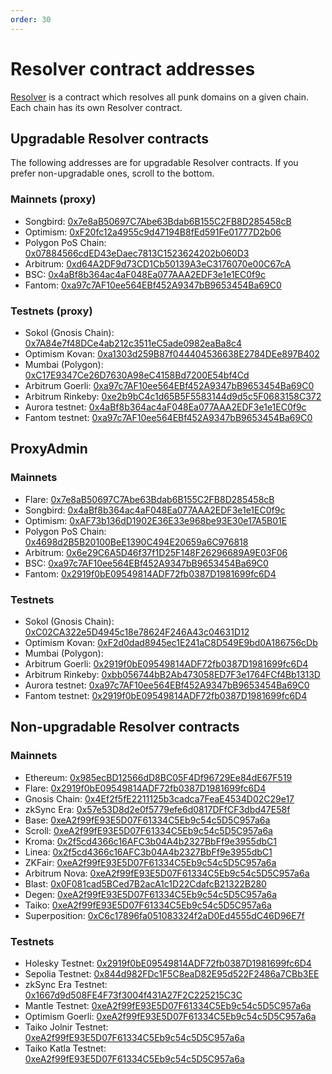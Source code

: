 ```yaml
---
order: 30
---
```


# Resolver contract addresses

[Resolver](../contracts/resolver.md) is a contract which resolves all punk domains on a given chain. Each chain has its own Resolver contract.

## Upgradable Resolver contracts

The following addresses are for upgradable Resolver contracts. If you prefer non-upgradable ones, scroll to the bottom.

### Mainnets (proxy)

- Songbird: [0x7e8aB50697C7Abe63Bdab6B155C2FB8D285458cB](https://songbird-explorer.flare.network/address/0x7e8aB50697C7Abe63Bdab6B155C2FB8D285458cB)
- Optimism: [0xF20fc12a4955c9d47194B8fEd591Fe01777D2b06](https://optimistic.etherscan.io/address/0xF20fc12a4955c9d47194B8fEd591Fe01777D2b06)
- Polygon PoS Chain: [0x07884566cdED43eDaec7813C1523624202b060D3](https://polygonscan.com/address/0x07884566cdED43eDaec7813C1523624202b060D3)
- Arbitrum: [0xd64A2DF9d73CD1Cb50139A3eC3176070e00C67cA](https://arbiscan.io/address/0xd64A2DF9d73CD1Cb50139A3eC3176070e00C67cA)
- BSC: [0x4aBf8b364ac4aF048Ea077AAA2EDF3e1e1EC0f9c](https://bscscan.com/address/0x4aBf8b364ac4aF048Ea077AAA2EDF3e1e1EC0f9c)
- Fantom: [0xa97c7AF10ee564EBf452A9347bB9653454Ba69C0](https://ftmscan.com/address/0xa97c7AF10ee564EBf452A9347bB9653454Ba69C0)

### Testnets (proxy)

- Sokol (Gnosis Chain): [0x7A84e7f48DCe4ab212c3511eC5ade0982eaBa8c4](https://blockscout.com/poa/sokol/address/0x7A84e7f48DCe4ab212c3511eC5ade0982eaBa8c4/contracts)
- Optimism Kovan: [0xa1303d259B87f044404536638E2784DEe897B402](https://kovan-optimistic.etherscan.io/address/0xa1303d259B87f044404536638E2784DEe897B402)
- Mumbai (Polygon): [0xC17E9347Ce26D7630A98eC4158Bd7200E54bf4Cd](https://mumbai.polygonscan.com/address/0xC17E9347Ce26D7630A98eC4158Bd7200E54bf4Cd)
- Arbitrum Goerli: [0xa97c7AF10ee564EBf452A9347bB9653454Ba69C0](https://goerli.arbiscan.io/address/0xa97c7AF10ee564EBf452A9347bB9653454Ba69C0)
- Arbitrum Rinkeby: [0xe2b9bC4c1d65B5F5583144d9d5c5F0683158C372](https://testnet.arbiscan.io/address/0xe2b9bC4c1d65B5F5583144d9d5c5F0683158C372)
- Aurora testnet: [0x4aBf8b364ac4aF048Ea077AAA2EDF3e1e1EC0f9c](https://testnet.aurorascan.dev/address/0x4aBf8b364ac4aF048Ea077AAA2EDF3e1e1EC0f9c)
- Fantom testnet: [0xa97c7AF10ee564EBf452A9347bB9653454Ba69C0](https://testnet.ftmscan.com/address/0xa97c7AF10ee564EBf452A9347bB9653454Ba69C0)

## ProxyAdmin

### Mainnets

- Flare: [0x7e8aB50697C7Abe63Bdab6B155C2FB8D285458cB](https://flare-explorer.flare.network/address/0x7e8aB50697C7Abe63Bdab6B155C2FB8D285458cB)
- Songbird: [0x4aBf8b364ac4aF048Ea077AAA2EDF3e1e1EC0f9c](https://songbird-explorer.flare.network/address/0x4aBf8b364ac4aF048Ea077AAA2EDF3e1e1EC0f9c)
- Optimism: [0xAF73b136dD1902E36E33e968be93E30e17A5B01E](https://optimistic.etherscan.io/address/0xAF73b136dD1902E36E33e968be93E30e17A5B01E)
- Polygon PoS Chain: [0x4698d2B5B20100BeE1390C494E20659a6C976818](https://polygonscan.com/address/0x4698d2B5B20100BeE1390C494E20659a6C976818)
- Arbitrum: [0x6e29C6A5D46f37f1D25F148F26296689A9E03F06](https://arbiscan.io/address/0x6e29C6A5D46f37f1D25F148F26296689A9E03F06)
- BSC: [0xa97c7AF10ee564EBf452A9347bB9653454Ba69C0](https://bscscan.com/address/0xa97c7AF10ee564EBf452A9347bB9653454Ba69C0)
- Fantom: [0x2919f0bE09549814ADF72fb0387D1981699fc6D4](https://ftmscan.com/address/0x2919f0bE09549814ADF72fb0387D1981699fc6D4)

### Testnets

- Sokol (Gnosis Chain): [0xC02CA322e5D4945c18e78624F246A43c04631D12](https://blockscout.com/poa/sokol/address/0xC02CA322e5D4945c18e78624F246A43c04631D12/contracts)
- Optimism Kovan: [0xF2d0dad8945ec1E241aC8D549E9bd0A186756cDb](https://kovan-optimistic.etherscan.io/address/0xF2d0dad8945ec1E241aC8D549E9bd0A186756cDb)
- Mumbai (Polygon): [](https://mumbai.polygonscan.com/address/)
- Arbitrum Goerli: [0x2919f0bE09549814ADF72fb0387D1981699fc6D4](https://goerli.arbiscan.io/address/0x2919f0bE09549814ADF72fb0387D1981699fc6D4)
- Arbitrum Rinkeby: [0xbb056744bB2Ab473058ED7F3e1764FCf4Bb1313D](https://testnet.arbiscan.io/address/0xbb056744bB2Ab473058ED7F3e1764FCf4Bb1313D)
- Aurora testnet: [0xa97c7AF10ee564EBf452A9347bB9653454Ba69C0](https://testnet.aurorascan.dev/address/0xa97c7AF10ee564EBf452A9347bB9653454Ba69C0)
- Fantom testnet: [0x2919f0bE09549814ADF72fb0387D1981699fc6D4](https://testnet.ftmscan.com/address/0x2919f0bE09549814ADF72fb0387D1981699fc6D4)

## Non-upgradable Resolver contracts

### Mainnets

- Ethereum: [0x985ecBD12566dD8BC05F4Df96729Ee84dE67F519](https://etherscan.io/address/0x985ecBD12566dD8BC05F4Df96729Ee84dE67F519)
- Flare: [0x2919f0bE09549814ADF72fb0387D1981699fc6D4](https://flare-explorer.flare.network/address/0x2919f0bE09549814ADF72fb0387D1981699fc6D4)
- Gnosis Chain: [0x4Ef2f5fE2211125b3cadca7FeaE4534D02C29e17](https://blockscout.com/xdai/mainnet/address/0x4Ef2f5fE2211125b3cadca7FeaE4534D02C29e17)
- zkSync Era: [0x57e53D8d2e0f5779efe6d0817DFfCF3dbd47E58f](https://era.zksync.network/address/0x57e53D8d2e0f5779efe6d0817DFfCF3dbd47E58f)
- Base: [0xeA2f99fE93E5D07F61334C5Eb9c54c5D5C957a6a](https://basescan.org/address/0xeA2f99fE93E5D07F61334C5Eb9c54c5D5C957a6a)
- Scroll: [0xeA2f99fE93E5D07F61334C5Eb9c54c5D5C957a6a](https://scrollscan.com/address/0xeA2f99fE93E5D07F61334C5Eb9c54c5D5C957a6a)
- Kroma: [0x2f5cd4366c16AFC3b04A4b2327BbFf9e3955dbC1](https://blockscout.kroma.network/address/0x2f5cd4366c16AFC3b04A4b2327BbFf9e3955dbC1)
- Linea: [0x2f5cd4366c16AFC3b04A4b2327BbFf9e3955dbC1](https://lineascan.build/address/0x2f5cd4366c16AFC3b04A4b2327BbFf9e3955dbC1)
- ZKFair: [0xeA2f99fE93E5D07F61334C5Eb9c54c5D5C957a6a](https://scan.zkfair.io/address/0xeA2f99fE93E5D07F61334C5Eb9c54c5D5C957a6a)
- Arbitrum Nova: [0xeA2f99fE93E5D07F61334C5Eb9c54c5D5C957a6a](https://nova.arbiscan.io/address/0xeA2f99fE93E5D07F61334C5Eb9c54c5D5C957a6a)
- Blast: [0x0F081cad5BCed7B2acA1c1D22CdafcB21322B280](https://blastscan.io/address/0x0F081cad5BCed7B2acA1c1D22CdafcB21322B280)
- Degen: [0xeA2f99fE93E5D07F61334C5Eb9c54c5D5C957a6a](https://explorer.degen.tips/address/0xeA2f99fE93E5D07F61334C5Eb9c54c5D5C957a6a)
- Taiko: [0xeA2f99fE93E5D07F61334C5Eb9c54c5D5C957a6a](https://taikoscan.network/address/0xeA2f99fE93E5D07F61334C5Eb9c54c5D5C957a6a)
- Superposition: [0xC6c17896fa051083324f2aD0Ed4555dC46D96E7f](https://explorer.superposition.so/address/0xC6c17896fa051083324f2aD0Ed4555dC46D96E7f)

### Testnets

- Holesky Testnet: [0x2919f0bE09549814ADF72fb0387D1981699fc6D4](https://holesky.etherscan.io/address/0x2919f0bE09549814ADF72fb0387D1981699fc6D4)
- Sepolia Testnet: [0x844d982FDc1F5C8eaD82E95d522F2486a7CBb3EE](https://sepolia.etherscan.io/address/0x844d982FDc1F5C8eaD82E95d522F2486a7CBb3EE)
- zkSync Era Testnet: [0x1667d9d508FE4F73f3004f431A27F2C225215C3C](https://goerli.explorer.zksync.io/address/0x1667d9d508FE4F73f3004f431A27F2C225215C3C)
- Mantle Testnet: [0xeA2f99fE93E5D07F61334C5Eb9c54c5D5C957a6a](https://explorer.testnet.mantle.xyz/address/0xeA2f99fE93E5D07F61334C5Eb9c54c5D5C957a6a)
- Optimism Goerli: [0xeA2f99fE93E5D07F61334C5Eb9c54c5D5C957a6a](https://goerli-optimism.etherscan.io/address/0xeA2f99fE93E5D07F61334C5Eb9c54c5D5C957a6a)
- Taiko Jolnir Testnet: [0xeA2f99fE93E5D07F61334C5Eb9c54c5D5C957a6a](https://explorer.jolnir.taiko.xyz/address/0xeA2f99fE93E5D07F61334C5Eb9c54c5D5C957a6a)
- Taiko Katla Testnet: [0xeA2f99fE93E5D07F61334C5Eb9c54c5D5C957a6a](https://explorer.katla.taiko.xyz/address/0xeA2f99fE93E5D07F61334C5Eb9c54c5D5C957a6a)
